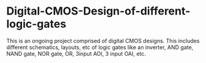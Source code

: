 # Digital-CMOS-Design-of-different-logic-gates
This is an ongoing project comprised of digital CMOS designs. This includes different schematics, layouts, etc of logic gates like an inverter, AND gate, NAND gate, NOR gate, OR, 3input AOI, 3 input OAI, etc. 
